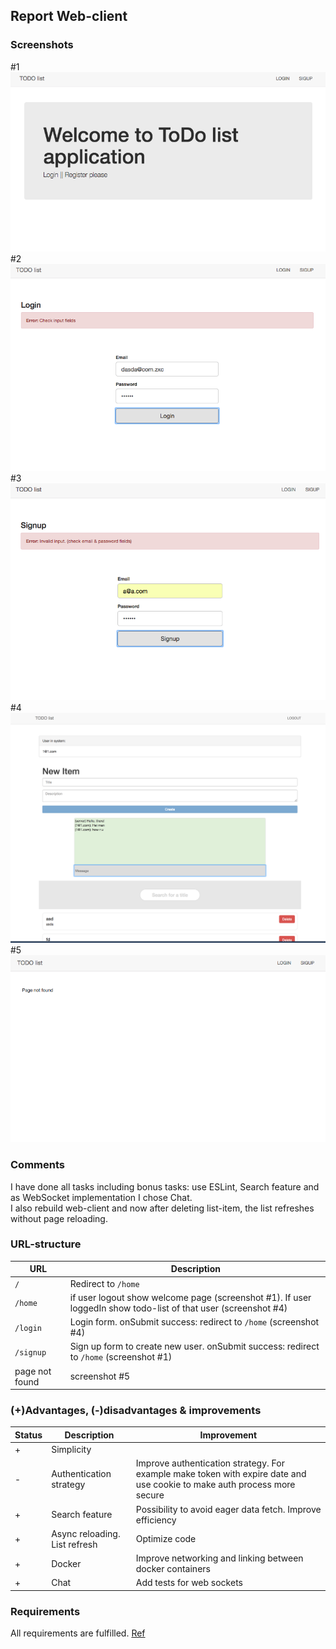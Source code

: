 ## Report Web-client
### Screenshots  
\#1  
![img](./screenshots/screen1.png)  
\#2     
![img](./screenshots/screen2.png)  
\#3  
![img](./screenshots/screen3.png)  
\#4  
![img](./screenshots/screen4.png)  
\#5  
![img](./screenshots/screen5.png)  
### Comments  
I have done all tasks including bonus tasks: use ESLint,
Search feature and as WebSocket implementation I chose Chat.  
I also rebuild web-client and now after deleting list-item, 
the list refreshes without page reloading. 



### URL-structure  
| URL          | Description |
| ------------- | ------------- |
| `/` |  Redirect to `/home` | 
| `/home` |  if user logout show welcome page (screenshot #1). If user loggedIn show todo-list of that user (screenshot #4) | 
| `/login` |  Login form. onSubmit success: redirect to `/home` (screenshot #4) | 
| `/signup` |  Sign up form to create new user. onSubmit success: redirect to `/home` (screenshot #1)| 
| page not found | screenshot #5 | 


### (+)Advantages, (-)disadvantages & improvements
| Status          | Description | Improvement
| ----- | ----- | ----- |
| +  |  Simplicity | |
| -  |  Authentication strategy | Improve authentication strategy. For example make token with expire date and use cookie to make auth process more secure|
| +  |  Search feature | Possibility to avoid eager data fetch. Improve efficiency |
| +  |  Async reloading. List refresh | Optimize code |
| +  | Docker  | Improve networking and linking between docker containers|
| +  | Chat  | Add tests for web sockets|

### Requirements
All requirements are fulfilled. [Ref](https://github.com/theneva/pg6300-17/blob/master/a01/a01.md)